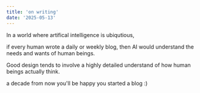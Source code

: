 ```yaml
---
title: 'on writing'
date: '2025-05-13'
---
```


In a world where artifical intelligence is ubiqutious,

if every human wrote a daily or weekly blog, then AI would understand the needs and wants of human beings.

Good design tends to involve a highly detailed understand of how human beings actually think.

a decade from now you'll  be happy you started a blog :)